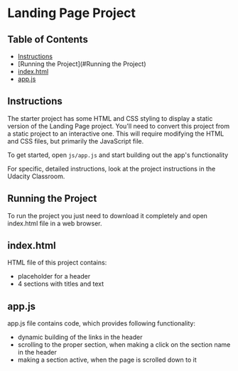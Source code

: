 # Landing Page Project

## Table of Contents

* [Instructions](#instructions)
* [Running the Project](#Running the Project)
* [index.html](#Index.html)
* [app.js](#app.js)

## Instructions

The starter project has some HTML and CSS styling to display a static version of the Landing Page project. You'll need to convert this project from a static project to an interactive one. This will require modifying the HTML and CSS files, but primarily the JavaScript file.

To get started, open `js/app.js` and start building out the app's functionality

For specific, detailed instructions, look at the project instructions in the Udacity Classroom.

## Running the Project

To run the project you just need to download it completely and open index.html file in a web browser.

## index.html

HTML file of this project contains:
- placeholder for a header
- 4 sections with titles and text

## app.js

app.js file contains code, which provides following functionality:
- dynamic building of the links in the header
- scrolling to the proper section, when making a click on the section name in the header
- making a section active, when the page is scrolled down to it